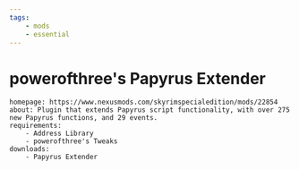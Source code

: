 ```yaml
---
tags:
    - mods
    - essential
---
```


# powerofthree's Papyrus Extender

```project_info
homepage: https://www.nexusmods.com/skyrimspecialedition/mods/22854
about: Plugin that extends Papyrus script functionality, with over 275 new Papyrus functions, and 29 events.
requirements:
    - Address Library
    - powerofthree's Tweaks
downloads:
    - Papyrus Extender
```
